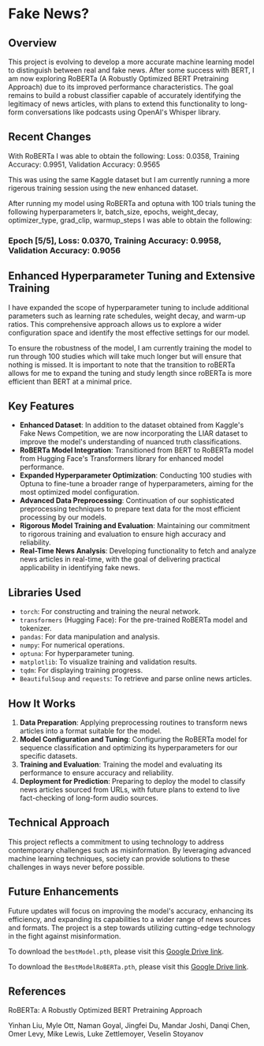 # Fake News?

## Overview

This project is evolving to develop a more accurate machine learning model to distinguish between real and fake news. After some success with BERT, I am now exploring RoBERTa (A Robustly Optimized BERT Pretraining Approach) due to its improved performance characteristics. The goal remains to build a robust classifier capable of accurately identifying the legitimacy of news articles, with plans to extend this functionality to long-form conversations like podcasts using OpenAI's Whisper library.

## Recent Changes

With RoBERTa I was able to obtain the following:
Loss: 0.0358, Training Accuracy: 0.9951, Validation Accuracy: 0.9565

This was using the same Kaggle dataset but I am currently running a more rigerous training session using the new enhanced dataset.

After running my model using RoBERTa and optuna with 100 trials tuning the following hyperparameters lr, batch_size, epochs, weight_decay, optimizer_type, grad_clip, warmup_steps I was able to obtain the following:

### Epoch [5/5], Loss: 0.0370, Training Accuracy: 0.9958, Validation Accuracy: 0.9056




## Enhanced Hyperparameter Tuning and Extensive Training

I have expanded the scope of hyperparameter tuning to include additional parameters such as learning rate schedules, weight decay, and warm-up ratios. This comprehensive approach allows us to explore a wider configuration space and identify the most effective settings for our model.

To ensure the robustness of the model, I am currently training the model to run through 100 studies which will take much longer but will ensure that nothing is missed. It is important to note that the transition to roBERTa allows for me to expand the tuning and study length since roBERTa is more efficient than BERT at a minimal price.

## Key Features

- **Enhanced Dataset**: In addition to the dataset obtained from Kaggle's Fake News Competition, we are now incorporating the LIAR dataset to improve the model's understanding of nuanced truth classifications.
- **RoBERTa Model Integration**: Transitioned from BERT to RoBERTa model from Hugging Face's Transformers library for enhanced model performance.
- **Expanded Hyperparameter Optimization**: Conducting 100 studies with Optuna to fine-tune a broader range of hyperparameters, aiming for the most optimized model configuration.
- **Advanced Data Preprocessing**: Continuation of our sophisticated preprocessing techniques to prepare text data for the most efficient processing by our models.
- **Rigorous Model Training and Evaluation**: Maintaining our commitment to rigorous training and evaluation to ensure high accuracy and reliability.
- **Real-Time News Analysis**: Developing functionality to fetch and analyze news articles in real-time, with the goal of delivering practical applicability in identifying fake news.

## Libraries Used

- `torch`: For constructing and training the neural network.
- `transformers` (Hugging Face): For the pre-trained RoBERTa model and tokenizer.
- `pandas`: For data manipulation and analysis.
- `numpy`: For numerical operations.
- `optuna`: For hyperparameter tuning.
- `matplotlib`: To visualize training and validation results.
- `tqdm`: For displaying training progress.
- `BeautifulSoup` and `requests`: To retrieve and parse online news articles.

## How It Works

1. **Data Preparation**: Applying preprocessing routines to transform news articles into a format suitable for the model.
2. **Model Configuration and Tuning**: Configuring the RoBERTa model for sequence classification and optimizing its hyperparameters for our specific datasets.
3. **Training and Evaluation**: Training the model and evaluating its performance to ensure accuracy and reliability.
4. **Deployment for Prediction**: Preparing to deploy the model to classify news articles sourced from URLs, with future plans to extend to live fact-checking of long-form audio sources.

## Technical Approach

This project reflects a commitment to using technology to address contemporary challenges such as misinformation. By leveraging advanced machine learning techniques, society can provide solutions to these challenges in ways never before possible.

## Future Enhancements

Future updates will focus on improving the model's accuracy, enhancing its efficiency, and expanding its capabilities to a wider range of news sources and formats. The project is a step towards utilizing cutting-edge technology in the fight against misinformation.

To download the `bestModel.pth`, please visit this [Google Drive link](https://drive.google.com/file/d/1Qahrag8060XhNoUbYIJbnyH_vULKSc4m/view?usp=sharing).

To download the `BestModelRoBERTa.pth`, please visit this [Google Drive link](https://drive.google.com/file/d/1ALIXsOLTSVwo6pMGM8d8SxvZkvVX9K3U/view?usp=sharing).


## References

RoBERTa: A Robustly Optimized BERT Pretraining Approach

Yinhan Liu, Myle Ott, Naman Goyal, Jingfei Du, Mandar Joshi, Danqi Chen, Omer Levy, Mike Lewis, Luke Zettlemoyer, Veselin Stoyanov


